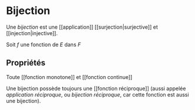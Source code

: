 # Bijection

Une *bijection* est une [[application]] [[surjection|surjective]] et [[injection|injective]].

Soit $f$ une fonction de $E$ dans $F$ 

 ## Propriétés
Toute [[fonction monotone]] et [[fonction continue]]

Une bijection possède toujours une [[fonction réciproque]] (aussi appelée _application réciproque_, ou _bijection réciproque_, car cette fonction est aussi une bijection).

